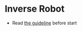 # Inverse Robot
- Read [the guideline](https://github.com/mate-academy/js_task-guideline/blob/master/README.md) 
before start
